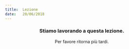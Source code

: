 ```yaml
---
title:  Lezione
date:   20/06/2018
---
```


### <center>Stiamo lavorando a questa lezione.</center>
<center>Per favore ritorna più tardi.</center>